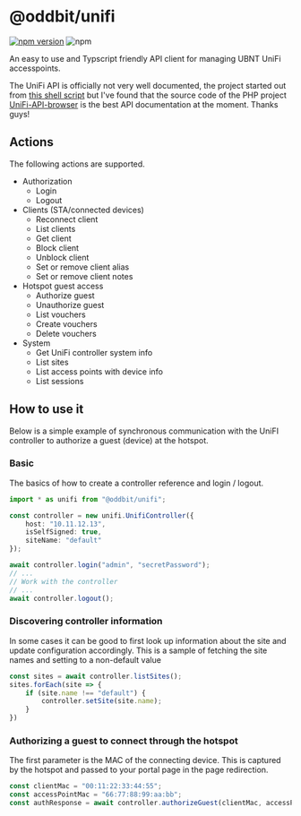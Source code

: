 # @oddbit/unifi
 [![npm version](https://img.shields.io/npm/v/@oddbit/unifi.svg)](https://www.npmjs.com/package/@oddbit/unifi) ![npm](https://img.shields.io/npm/l/@oddbit/unifi.svg)

An easy to use and Typscript friendly API client for managing UBNT UniFi accesspoints.


The UniFi API is officially not very well documented, the project started out from [this shell script](https://dl.ubnt.com/unifi/5.4.16/unifi_sh_api) but I've found that the source code of the PHP project
[UniFi-API-browser](https://github.com/Art-of-WiFi/UniFi-API-browser) is the best API documentation
at the moment. Thanks guys!

## Actions
The following actions are supported.

- Authorization
    - Login
    - Logout
- Clients (STA/connected devices)
    - Reconnect client
    - List clients
    - Get client
    - Block client
    - Unblock client
    - Set or remove client alias
    - Set or remove client notes
- Hotspot guest access
    - Authorize guest
    - Unauthorize guest
    - List vouchers
    - Create vouchers
    - Delete vouchers
- System
    - Get UniFi controller system info
    - List sites
    - List access points with device info
    - List sessions

## How to use it

Below is a simple example of synchronous communication with the UniFI controller to authorize a guest (device) at the hotspot.

### Basic
The basics of how to create a controller reference and login / logout.

```typescript
import * as unifi from "@oddbit/unifi";

const controller = new unifi.UnifiController({
    host: "10.11.12.13",
    isSelfSigned: true,
    siteName: "default"
});

await controller.login("admin", "secretPassword");
// ...
// Work with the controller
// ...
await controller.logout();
```

### Discovering controller information
In some cases it can be good to first look up information about the site and update configuration accordingly.
This is a sample of fetching the site names and setting to a non-default value

```typescript
const sites = await controller.listSites();
sites.forEach(site => {
    if (site.name !== "default") {
        controller.setSite(site.name);
    }
})
```


### Authorizing a guest to connect through the hotspot
The first parameter is the MAC of the connecting device. This is captured by the hotspot and passed to your portal page in the page redirection.

```typescript
const clientMac = "00:11:22:33:44:55";
const accessPointMac = "66:77:88:99:aa:bb";
const authResponse = await controller.authorizeGuest(clientMac, accessPointMac);
```

